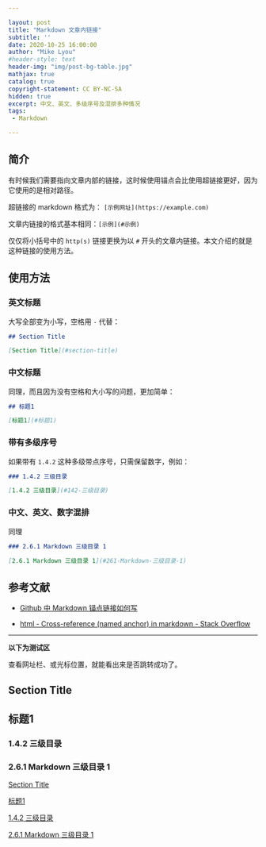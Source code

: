 ```yaml
---

layout: post
title: "Markdown 文章内链接"
subtitle: ''
date: 2020-10-25 16:00:00
author: "Mike Lyou"
#header-style: text
header-img: "img/post-bg-table.jpg"
mathjax: true
catalog: true
copyright-statement: CC BY-NC-SA
hidden: true
excerpt: 中文、英文、多级序号及混排多种情况
tags:
 - Markdown

---
```


<!-- more -->

## 简介

有时候我们需要指向文章内部的链接，这时候使用锚点会比使用超链接更好，因为它使用的是相对路径。

超链接的 markdown 格式为： `[示例网址](https://example.com)`

文章内链接的格式基本相同：`[示例](#示例)`

仅仅将小括号中的 `http(s)` 链接更换为以 `#` 开头的文章内链接。本文介绍的就是这种链接的使用方法。

## 使用方法

### 英文标题

大写全部变为小写，空格用 `-` 代替：

```markdown
## Section Title

[Section Title](#section-title)
```

### 中文标题

同理，而且因为没有空格和大小写的问题，更加简单：

```markdown
## 标题1

[标题1](#标题1) 
```

### 带有多级序号

如果带有 `1.4.2` 这种多级带点序号，只需保留数字，例如：

```markdown
### 1.4.2 三级目录

[1.4.2 三级目录](#142-三级目录)
```

### 中文、英文、数字混排

同理

```markdown
### 2.6.1 Markdown 三级目录 1

[2.6.1 Markdown 三级目录 1](#261-Markdown-三级目录-1)
```

## 参考文献

- [Github 中 Markdown 锚点链接如何写 ](https://my.oschina.net/antsky/blog/1475173)

- [html - Cross-reference (named anchor) in markdown - Stack Overflow](https://stackoverflow.com/questions/5319754/cross-reference-named-anchor-in-markdown)

***

**以下为测试区**

查看网址栏、或光标位置，就能看出来是否跳转成功了。



## Section Title


## 标题1

### 1.4.2 三级目录

### 2.6.1 Markdown 三级目录 1

[Section Title](#section-title)

[标题1](#标题1) 

[1.4.2 三级目录](#142-三级目录)

[2.6.1 Markdown 三级目录 1](#261-Markdown-三级目录-1)








